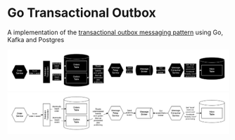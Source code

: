 # Go Transactional Outbox

A implementation of the [transactional outbox messaging pattern](https://microservices.io/patterns/data/transactional-outbox.html) using Go, Kafka and Postgres

![](https://raw.githubusercontent.com/gustapinto/go-transactional-outbox/main/docs/go-transactional-outbox-dark.png#gh-dark-mode-only)
![](https://raw.githubusercontent.com/gustapinto/go-transactional-outbox/main/docs/go-transactional-outbox-light.png#gh-light-mode-only)
